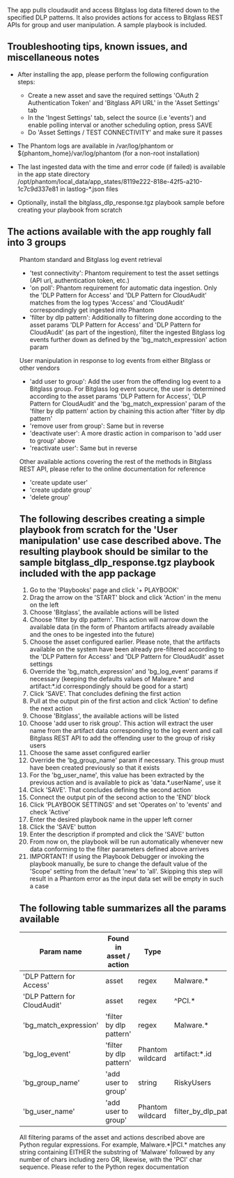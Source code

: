 The app pulls cloudaudit and access Bitglass log data filtered down to the specified DLP patterns.
It also provides actions for access to Bitglass REST APIs for group and user manipulation. A sample
playbook is included.

## Troubleshooting tips, known issues, and miscellaneous notes

- After installing the app, please perform the following configuration steps:

  - Create a new asset and save the required settings 'OAuth 2 Authentication Token' and
    'Bitglass API URL' in the 'Asset Settings' tab
  - In the 'Ingest Settings' tab, select the source (i.e 'events') and enable polling interval
    or another scheduling option, press SAVE
  - Do 'Asset Settings / TEST CONNECTIVITY' and make sure it passes

- The Phantom logs are available in /var/log/phantom or ${phantom_home}/var/log/phantom (for a
  non-root installation)

- The last ingested data with the time and error code (if failed) is available in the app state
  directory /opt/phantom/local_data/app_states/8119e222-818e-42f5-a210-1c7c9d337e81 in
  lastlog-\*.json files

- Optionally, install the bitglass_dlp_response.tgz playbook sample before creating your playbook
  from scratch

## The actions available with the app roughly fall into 3 groups

<div style="margin-left: 2em">

Phantom standard and Bitglass log event retrieval

- 'test connectivity': Phantom requirement to test the asset settings (API url, authentication
  token, etc.)
- 'on poll': Phantom requirement for automatic data ingestion. Only the 'DLP Pattern for Access'
  and 'DLP Pattern for CloudAudit' matches from the log types 'Access' and 'CloudAudit'
  correspondingly get ingested into Phantom
- 'filter by dlp pattern': Additionally to filtering done according to the asset params 'DLP
  Pattern for Access' and 'DLP Pattern for CloudAudit' (as part of the ingestion), filter the
  ingested Bitglass log events further down as defined by the 'bg_match_expression' action param

User manipulation in response to log events from either Bitglass or other vendors

- 'add user to group': Add the user from the offending log event to a Bitglass group. For Bitglass
  log event source, the user is determined according to the asset params 'DLP Pattern for Access',
  'DLP Pattern for CloudAudit' and the 'bg_match_expression' param of the 'filter by dlp pattern'
  action by chaining this action after 'filter by dlp pattern'
- 'remove user from group': Same but in reverse
- 'deactivate user': A more drastic action in comparison to 'add user to group' above
- 'reactivate user': Same but in reverse

Other available actions covering the rest of the methods in Bitglass REST API, please refer to the
online documentation for reference

- 'create update user'
- 'create update group'
- 'delete group'

## The following describes creating a simple playbook from scratch for the 'User manipulation' use case described above. The resulting playbook should be similar to the sample bitglass_dlp_response.tgz playbook included with the app package

1. Go to the 'Playbooks' page and click '+ PLAYBOOK'
1. Drag the arrow on the 'START' block and click 'Action' in the menu on the left
1. Choose 'Bitglass', the available actions will be listed
1. Choose 'filter by dlp pattern'. This action will narrow down the available data (in the form of
   Phantom artifacts already available and the ones to be ingested into the future)
1. Choose the asset configured earlier. Please note, that the artifacts available on the system
   have been already pre-filtered according to the 'DLP Pattern for Access' and 'DLP Pattern for
   CloudAudit' asset settings
1. Override the 'bg_match_expression' and 'bg_log_event' params if necessary (keeping the defaults
   values of Malware.\* and artifact:\*.id correspondingly should be good for a start)
1. Click 'SAVE'. That concludes defining the first action
1. Pull at the output pin of the first action and click 'Action' to define the next action
1. Choose 'Bitglass', the available actions will be listed
1. Choose 'add user to risk group'. This action will extract the user name from the artifact data
   corresponding to the log event and call Bitglass REST API to add the offending user to the group
   of risky users
1. Choose the same asset configured earlier
1. Override the 'bg_group_name' param if necessary. This group must have been created previously so
   that it exists
1. For the 'bg_user_name', this value has been extracted by the previous action and is available to
   pick as 'data.\*.userName', use it
1. Click 'SAVE'. That concludes defining the second action
1. Connect the output pin of the second action to the 'END' block
1. Click 'PLAYBOOK SETTINGS' and set 'Operates on' to 'events' and check 'Active'
1. Enter the desired playbook name in the upper left corner
1. Click the 'SAVE' button
1. Enter the description if prompted and click the 'SAVE' button
1. From now on, the playbook will be run automatically whenever new data conforming to the filter
   parameters defined above arrives
1. IMPORTANT! If using the Playbook Debugger or invoking the playbook manually, be sure to change
   the default value of the 'Scope' setting from the default 'new' to 'all'. Skipping this step
   will result in a Phantom error as the input data set will be empty in such a case

## The following table summarizes all the params available

| Param name | Found in asset / action | Type | Value example |
|------------------------------|-------------------------|------------------|--------------------------------------------------------|
| 'DLP Pattern for Access' | asset | regex | Malware.\*|PCI.\* |
| 'DLP Pattern for CloudAudit' | asset | regex | ^PCI.\* |
| 'bg_match_expression' | 'filter by dlp pattern' | regex | Malware.\* |
| 'bg_log_event' | 'filter by dlp pattern' | Phantom wildcard | artifact:\*.id |
| 'bg_group_name' | 'add user to group' | string | RiskyUsers |
| 'bg_user_name' | 'add user to group' | Phantom wildcard | filter_by_dlp_pattern_1:action_result.data.\*.userName |

All filtering params of the asset and actions described above are Python regular expressions. For
example, Malware.\*|PCI.\* matches any string containing EITHER the substring of 'Malware' followed
by any number of chars including zero OR, likewise, with the 'PCI' char sequence. Please refer to
the Python regex documentation
